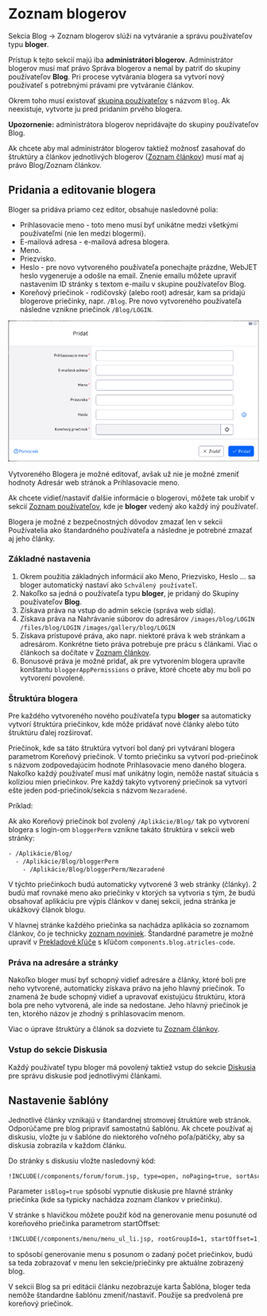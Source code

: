 # Zoznam blogerov

Sekcia Blog -> Zoznam blogerov slúži na vytváranie a správu používateľov typu **bloger**.

Prístup k tejto sekcií majú iba **administrátori blogerov**. Administrátor blogerov musí mať právo Správa blogerov a nemal by patriť do skupiny používateľov **Blog**. Pri procese vytvárania blogera sa vytvorí nový používateľ s potrebnými právami pre vytváranie článkov.

Okrem toho musí existovať [skupina používateľov](../../../admin/users/user-groups.md) s názvom `Blog`. Ak neexistuje, vytvorte ju pred pridaním prvého blogera.

**Upozornenie:** administrátora blogerov nepridávajte do skupiny používateľov Blog.

Ak chcete aby mal administrátor blogerov taktiež možnosť zasahovať do štruktúry a článkov jednotlivých blogerov ([Zoznam článkov](./README.md)) musí mať aj právo Blog/Zoznam článkov.

## Pridania a editovanie blogera

Bloger sa pridáva priamo cez editor, obsahuje nasledovné polia:

- Prihlasovacie meno - toto meno musí byť unikátne medzi všetkými používateľmi (nie len medzi blogermi).
- E-mailová adresa - e-mailová adresa blogera.
- Meno.
- Priezvisko.
- Heslo - pre novo vytvoreného používateľa ponechajte prázdne, WebJET heslo vygeneruje a odošle na email. Znenie emailu môžete upraviť nastavením ID stránky s textom e-mailu v skupine používateľov Blog.
- Koreňový priečinok - rodičovský (alebo root) adresár, kam sa pridajú blogerove priečinky, napr. `/Blog`. Pre novo vytvoreného používateľa následne vznikne priečinok `/Blog/LOGIN`.

![](blogger_create.png)

Vytvoreného Blogera je možné editovať, avšak už nie je možné zmeniť hodnoty Adresár web stránok a Prihlasovacie meno.

Ak chcete vidieť/nastaviť ďalšie informácie o blogerovi, môžete tak urobiť v sekcií [Zoznam používateľov](../../../admin/users/README.md), kde je **bloger** vedený ako každý iný používateľ.

Blogera je možné z bezpečnostných dôvodov zmazať len v sekcii Používatelia ako štandardného používateľa a následne je potrebné zmazať aj jeho články.

### Základné nastavenia

1. Okrem použitia základných informácií ako Meno, Priezvisko, Heslo ... sa bloger automatický nastaví ako ``Schválený používateľ``.
2. Nakoľko sa jedná o používateľa typu **bloger**, je pridaný do Skupiny používateľov **Blog**.
3. Získava práva na vstup do admin sekcie (správa web sídla).
4. Získava práva na Nahrávanie súborov do adresárov
   ``/images/blog/LOGIN``
   ``/files/blog/LOGIN``
   ``/images/gallery/blog/LOGIN``
5. Získava prístupové práva, ako napr. niektoré práva k web stránkam a adresárom. Konkrétne tieto práva potrebuje pre prácu s článkami. Viac o článkoch sa dočítate v [Zoznam článkov](./README.md).
6. Bonusové práva je možné pridať, ak pre vytvorením blogera upravíte konštantu ``bloggerAppPermissions`` o práve, ktoré chcete aby mu boli po vytvorení povolené.

### Štruktúra blogera

Pre každého vytvoreného nového používateľa typu **bloger** sa automaticky vytvorí štruktúra priečinkov, kde môže pridávať nové články alebo túto štruktúru ďalej rozširovať.

Priečinok, kde sa táto štruktúra vytvorí bol daný pri vytváraní blogera parametrom Koreňový priečinok. V tomto priečinku sa vytvorí pod-priečinok s názvom zodpovedajúcim hodnote Prihlasovacie meno daného blogera. Nakoľko každý používateľ musí mať unikátny login, nemôže nastať situácia s kolíziou mien priečinkov. Pre každý takýto vytvorený priečinok sa vytvorí ešte jeden pod-priečinok/sekcia s názvom ``Nezaradené``.

Príklad:

Ak ako Koreňový priečinok bol zvolený `/Aplikácie/Blog/` tak po vytvorení blogera s login-om `bloggerPerm` vznikne takáto štruktúra v sekcii web stránky:

```
- /Aplikácie/Blog/
  - /Aplikácie/Blog/bloggerPerm
    - /Aplikácie/Blog/bloggerPerm/Nezaradené
```

V týchto priečinkoch budú automaticky vytvorené 3 web stránky (články). 2 budú mať rovnaké meno ako priečinky v ktorých sa vytvoria s tým, že budú obsahovať aplikáciu pre výpis článkov v danej sekcii, jedna stránka je ukážkový článok blogu.

V hlavnej stránke každého priečinka sa nachádza aplikácia so zoznamom článkov, čo je technicky [zoznam noviniek](../news/README.md). Štandardné parametre je možné upraviť v [Prekladové kľúče](../../../admin/settings/translation-keys/README.md) s kľúčom `components.blog.atricles-code`.

### Práva na adresáre a stránky

Nakoľko bloger musí byť schopný vidieť adresáre a články, ktoré boli pre neho vytvorené, automaticky získava právo na jeho hlavný priečinok. To znamená že bude schopný vidieť a upravovať existujúcu štruktúru, ktorá bola pre neho vytvorená, ale inde sa nedostane. Jeho hlavný priečinok je ten, ktorého názov je zhodný s prihlasovacím menom.

Viac o úprave štruktúry a článok sa dozviete tu [Zoznam článkov](./README.md).

### Vstup do sekcie Diskusia

Každý používateľ typu bloger má povolený taktiež vstup do sekcie [Diskusia](../forum/README.md) pre správu diskusie pod jednotlivými článkami.

## Nastavenie šablóny

Jednotlivé články vznikajú v štandardnej stromovej štruktúre web stránok. Odporúčame pre blog pripraviť samostatnú šablónu. Ak chcete používať aj diskusiu, vložte ju v šablóne do niektorého voľného poľa/pätičky, aby sa diskusia zobrazila v každom článku.

Do stránky s diskusiu vložte nasledovný kód:

```html
!INCLUDE(/components/forum/forum.jsp, type=open, noPaging=true, sortAscending=true, isBlog=true)!
```

Parameter `isBlog=true` spôsobí vypnutie diskusie pre hlavné stránky priečinka (kde sa typicky nachádza zoznam člankov v priečinku).

V stránke s hlavičkou môžete použiť kód na generovanie menu posunuté od koreňového priečinka parametrom startOffset:

```html
!INCLUDE(/components/menu/menu_ul_li.jsp, rootGroupId=1, startOffset=1, maxLevel=1, menuIncludePerex=false, classes=basic, generateEmptySpan=false, openAllItems=false, onlySetVariables=false, rootUlId=menu, menuInfoDirName=)!
```

to spôsobí generovanie menu s posunom o zadaný počet priečinkov, budú sa teda zobrazovať v menu len sekcie/priečinky pre aktuálne zobrazený blog.

V sekcii Blog sa pri editácii článku nezobrazuje karta Šablóna, bloger teda nemôže štandardne šablónu zmeniť/nastaviť. Použije sa predvolená pre koreňový priečinok.